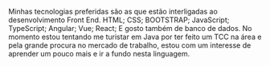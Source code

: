 Minhas tecnologias preferidas são as que estão interligadas ao desenvolvimento Front End.
HTML;
CSS;
BOOTSTRAP;
JavaScript;
TypeScript;
Angular;
Vue;
React;
E gosto também de banco de dados.
No momento estou tentando me turistar em Java por ter feito um TCC na área e pela grande procura no mercado
de trabalho, estou com um interesse de aprender um pouco mais e ir a fundo nesta linguagem.
